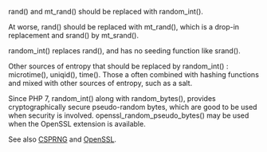 rand() and mt_rand() should be replaced with random_int().

At worse, rand() should be replaced with mt_rand(), which is a drop-in replacement and srand() by mt_srand(). 

random_int() replaces rand(), and has no seeding function like srand().

Other sources of entropy that should be replaced by random_int() : microtime(), uniqid(), time(). Those a often combined with hashing functions and mixed with other sources of entropy, such as a salt.

<?php

// Avoid using this
$random = rand(0, 10);

// Drop-in replacement
$random = mt_rand(0, 10);

// Even better but different : 
// valid with PHP 7.0+
try {
    $random = random_int(0, 10);
} catch (\Exception $e) {
    // process case of not enoug random values
}

// This is also a source of entropy, based on srand()
// It may simply be replaced by random_int()
$a = sha256(uniqid());

?>

Since PHP 7, random_int() along with random_bytes(), provides cryptographically secure pseudo-random bytes, which are good to be used
when security is involved. openssl_random_pseudo_bytes() may be used when the OpenSSL extension is available.

See also [CSPRNG](http://php.net/manual/en/book.csprng.php) and [OpenSSL](http://php.net/manual/en/book.openssl.php).
